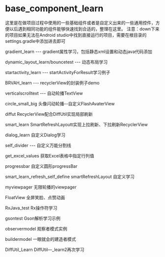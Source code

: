 # base_component_learn
这里是在做项目过程中使用的一些基础组件或者是自定义出来的一些通用控件，方便以后遇到相同功能的组件能够快速找到合适的，整理在这里。
注意：down下来的项目如果无法在Android studio中找到直接运行的项目，需要在根目录的settings.gradle中添加进去即可

gradient_learn --- gradient属性学习，包括静态xml设置和动态java代码添加

dynamic_layout_learn/bouncetest --- 动态布局学习

startactivity_learn --- startActivityForResult学习例子

BRVAH_learn --- recyclerView的封装例子demo

verticalscrolltext --- 自动轮播TextView

circle_small_big	头像闪动轮播--自定义FlashAvaterView

diffut	RecyclerView配合DiffUtil实现局部刷新

smart_learn	SmartRefreshLayoutt实现上拉刷新、下拉刷新RecyclerView

dialog_learn	自定义Dialog学习

self_divider	 --- 自定义万能分割线

get_excel_values	获取Excel表格中指定行列值

progressbar	自定义圆形progressBar

smart_learn_refresh_self_define	smartRefreshLayout 自定义学习

myviewpager 无限轮播的viewpager

FloatView	全屏笑脸、点赞动画

RxJava_test	Rx操作符学习

gsontest	Gson解析学习示例

observermodel	观察者模式实例

buildermodel	一眼就会的建造者模式

DiffUtil_Learn	DiffUtil—_learn2再次学习
